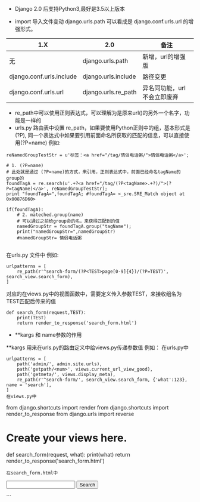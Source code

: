 * Django 2.0 后支持Python3,最好是3.5以上版本

* import 导入文件变动
django.urls.path 可以看成是 django.conf.urls.url 的增强形式。


1.X | 2.0 | 备注
------------ | ------------- | -------------
无 | django.urls.path | 新增，url的增强版
django.conf.urls.include | django.urls.include | 路径变更
django.conf.urls.url | django.urls.re_path | 异名同功能，url不会立即废弃


* re_path中可以使用正则表达式，可以理解为是原来url()的另外一个名字，功能是一样的
* urls.py 路由表中设置 re_path，如果要使用Python正则中的组，基本形式是(?P<name>),
  同一个表达式中如果要引用前面命名所获取的匹配的信息，可以直接使用(?P=name)
例如:
```
reNamedGroupTestStr = u'标签：<a href="/tag/情侣电话粥/">情侣电话粥</a>';
 
# 1. (?P=name)
# 此处就是通过 (?P=name)的方式，来引用，正则表达式中，前面已经命名tagName的group的
foundTagA = re.search(u'.+?<a href="/tag/(?P<tagName>.+?)/">(?P=tagName)</a>', reNamedGroupTestStr);
print "foundTagA=",foundTagA; #foundTagA= <_sre.SRE_Match object at 0x00876D60>
 
if(foundTagA):
    # 2. mateched.group(name)
    # 可以通过之前给group命的名，来获得匹配到的值
    namedGroupStr = foundTagA.group("tagName");
    print("namedGroupStr=",namedGroupStr)
    #namedGroupStr= 情侣电话粥
 
```
在urls.py 文件中
例如:
```
urlpatterns = [
    re_path(r'^search-form/(?P<TEST>page[0-9]{4})/(?P=TEST)', search_view.search_form),
]

```
对应的在views.py中的视图函数中，需要定义传入参数TEST，来接收组名为TEST匹配后传来的值
```
def search_form(request,TEST):
	print(TEST)
	return render_to_response('search_form.html')
```

* **kargs  和 name参数的作用

**kargs 用来在urls.py的路由定义中给views.py传递参数值
例如：
在urls.py中
```
urlpatterns = [
    path('admin/', admin.site.urls),
    path('getpath/<num>', views.current_url_view_good),
    path('getmeta/', views.display_meta),
    re_path(r'^search-form/', search_view.search_form, {'what':123}, name = 'search'),
]
在views.py中
```
from django.shortcuts import render
from django.shortcuts import render_to_response
from django.urls import reverse
# Create your views here.

def search_form(request, what):
	print(what)
	return render_to_response('search_form.html')
	
```
在search_form.html中
```
<html>
<head>
    <title>Search</title>
</head>
<body>
    <form action="{% url 'search'  %}" method="get">
        <input type="text" name="q">
        <input type="submit" value="Search">
    </form>
</body>
</html>
```
